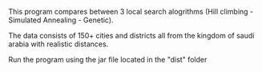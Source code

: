 This program compares between 3 local search alogrithms (Hill climbing - Simulated Annealing - Genetic).

The data consists of 150+ cities and districts all from the kingdom of saudi arabia with realistic distances. 

Run the program using the jar file located in the "dist" folder
